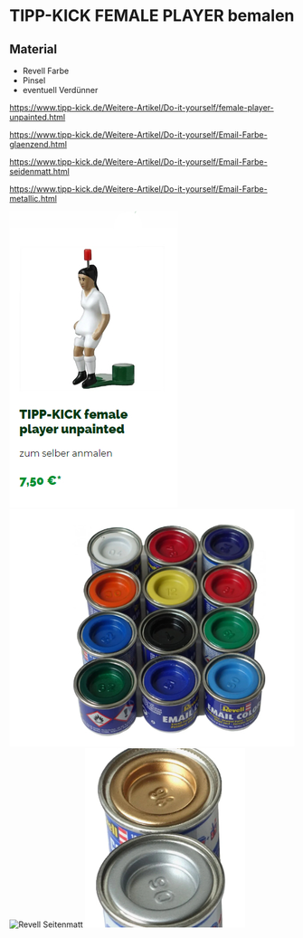 # TIPP-KICK FEMALE PLAYER bemalen

## Material

+ Revell Farbe
+ Pinsel
+ eventuell Verdünner

<https://www.tipp-kick.de/Weitere-Artikel/Do-it-yourself/female-player-unpainted.html>

<https://www.tipp-kick.de/Weitere-Artikel/Do-it-yourself/Email-Farbe-glaenzend.html>

<https://www.tipp-kick.de/Weitere-Artikel/Do-it-yourself/Email-Farbe-seidenmatt.html>

<https://www.tipp-kick.de/Weitere-Artikel/Do-it-yourself/Email-Farbe-metallic.html>

![Kickerin weiß](images/female.jpg)
![Revell Gläzend](images/revell_glaezend.jpg)
![Revell Seitenmatt](images/revell_seitematt.jpg)
![Revell Metaallic](images/revell_metallic.jpg)

